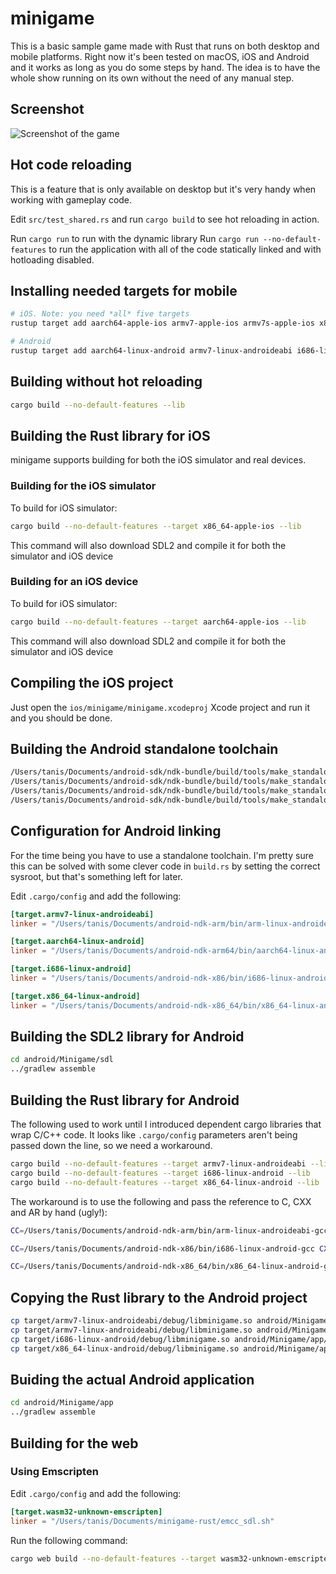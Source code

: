 # minigame

This is a basic sample game made with Rust that runs on both desktop and mobile platforms.
Right now it's been tested on macOS, iOS and Android and it works as long as you do some steps by hand.
The idea is to have the whole show running on its own without the need of any manual step.

## Screenshot

![Screenshot of the game](doc/screenshot.png)

## Hot code reloading

This is a feature that is only available on desktop but it's very handy when working with gameplay code.

Edit `src/test_shared.rs` and run `cargo build` to see hot reloading in action.

Run `cargo run` to run with the dynamic library
Run `cargo run --no-default-features` to run the application with all of the code statically linked and with hotloading disabled.

## Installing needed targets for mobile

```sh
# iOS. Note: you need *all* five targets
rustup target add aarch64-apple-ios armv7-apple-ios armv7s-apple-ios x86_64-apple-ios i386-apple-ios

# Android
rustup target add aarch64-linux-android armv7-linux-androideabi i686-linux-android x86_64-linux-android
```

## Building without hot reloading

```sh
cargo build --no-default-features --lib
```

## Building the Rust library for iOS

minigame supports building for both the iOS simulator and real devices.

### Building for the iOS simulator

To build for iOS simulator:

```sh
cargo build --no-default-features --target x86_64-apple-ios --lib
```

This command will also download SDL2 and compile it for both the simulator and iOS device

### Building for an iOS device

To build for iOS simulator:

```sh
cargo build --no-default-features --target aarch64-apple-ios --lib
```

This command will also download SDL2 and compile it for both the simulator and iOS device

## Compiling the iOS project

Just open the `ios/minigame/minigame.xcodeproj` Xcode project and run it and you should be done. 

## Building the Android standalone toolchain

```sh
/Users/tanis/Documents/android-sdk/ndk-bundle/build/tools/make_standalone_toolchain.py --arch arm --install-dir /Users/tanis/Documents/android-ndk-arm
/Users/tanis/Documents/android-sdk/ndk-bundle/build/tools/make_standalone_toolchain.py --arch arm64 --install-dir /Users/tanis/Documents/android-ndk-arm64
/Users/tanis/Documents/android-sdk/ndk-bundle/build/tools/make_standalone_toolchain.py --arch x86 --install-dir /Users/tanis/Documents/android-ndk-x86
/Users/tanis/Documents/android-sdk/ndk-bundle/build/tools/make_standalone_toolchain.py --arch x86_64 --install-dir /Users/tanis/Documents/android-ndk-x86_64
```

## Configuration for Android linking

For the time being you have to use a standalone toolchain. I'm pretty sure this can be solved with some clever
code in `build.rs` by setting the correct sysroot, but that's something left for later.

Edit `.cargo/config` and add the following:

```toml
[target.armv7-linux-androideabi]
linker = "/Users/tanis/Documents/android-ndk-arm/bin/arm-linux-androideabi-gcc"

[target.aarch64-linux-android]
linker = "/Users/tanis/Documents/android-ndk-arm64/bin/aarch64-linux-android-gcc"

[target.i686-linux-android]
linker = "/Users/tanis/Documents/android-ndk-x86/bin/i686-linux-android-gcc"

[target.x86_64-linux-android]
linker = "/Users/tanis/Documents/android-ndk-x86_64/bin/x86_64-linux-android-gcc"

```

## Building the SDL2 library for Android

```sh
cd android/Minigame/sdl
../gradlew assemble
```

## Building the Rust library for Android

The following used to work until I introduced dependent cargo libraries that wrap C/C++ code. It looks like `.cargo/config` parameters aren't being passed down the line, so we need a workaround.

```sh
cargo build --no-default-features --target armv7-linux-androideabi --lib
cargo build --no-default-features --target i686-linux-android --lib
cargo build --no-default-features --target x86_64-linux-android --lib
```

The workaround is to use the following and pass the reference to C, CXX and AR by hand (ugly!):

```sh
CC=/Users/tanis/Documents/android-ndk-arm/bin/arm-linux-androideabi-gcc CXX=/Users/tanis/Documents/android-ndk-arm/bin/arm-linux-androideabi-g++ AR=/Users/tanis/Documents/android-ndk-arm/bin/arm-linux-androideabi-ar cargo build --no-default-features --target armv7-linux-androideabi --lib

CC=/Users/tanis/Documents/android-ndk-x86/bin/i686-linux-android-gcc CXX=/Users/tanis/Documents/android-ndk-x86/bin/i686-linux-android-g++ AR=/Users/tanis/Documents/android-ndk-x86/bin/i686-linux-android-ar cargo build --no-default-features --target i686-linux-android --lib

CC=/Users/tanis/Documents/android-ndk-x86_64/bin/x86_64-linux-android-gcc CXX=/Users/tanis/Documents/android-ndk-x86_64/bin/x86_64-linux-android-g++ AR=/Users/tanis/Documents/android-ndk-x86_64/bin/x86_64-linux-android-ar cargo build --no-default-features --target x86_64-linux-android --lib
```

## Copying the Rust library to the Android project

```sh
cp target/armv7-linux-androideabi/debug/libminigame.so android/Minigame/app/src/main/jniLibs/armeabi/
cp target/armv7-linux-androideabi/debug/libminigame.so android/Minigame/app/src/main/jniLibs/armeabi-v7a/
cp target/i686-linux-android/debug/libminigame.so android/Minigame/app/src/main/jniLibs/x86/
cp target/x86_64-linux-android/debug/libminigame.so android/Minigame/app/src/main/jniLibs/x86_64/
```

## Buiding the actual Android application

```sh
cd android/Minigame/app
../gradlew assemble
```

## Building for the web

### Using Emscripten

Edit `.cargo/config` and add the following:

```toml
[target.wasm32-unknown-emscripten]
linker = "/Users/tanis/Documents/minigame-rust/emcc_sdl.sh"
```

Run the following command:

```sh
cargo web build --no-default-features --target wasm32-unknown-emscripten
```
